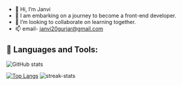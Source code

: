 - 👋 Hi, I’m Janvi 
- 🌱 I am embarking on a journey to become a front-end developer.
- 💞️ I’m looking to collaborate on learning together.
- 📫 email- janvi20gurjar@gmail.com
## 🚀 Languages and Tools:

![GitHub stats](https://github-readme-stats.vercel.app/api?username=janvi2002&show_icons=true&theme=radical)

[![Top Langs](https://github-readme-stats.vercel.app/api/top-langs/?username=janvi2002&layout=compact)](https://github.com/janvi2002/github-readme-stats) ![streak-stats](https://github-readme-streak-stats.herokuapp.com/?user=janvi2002&)


